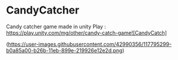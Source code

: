 # CandyCatcher
Candy catcher game  made in unity
Play : https://play.unity.com/mg/other/candy-catch-game![CandyCatch]


(https://user-images.githubusercontent.com/42990356/117795299-b0a85a00-b26b-11eb-899e-219926e12e2d.png)
